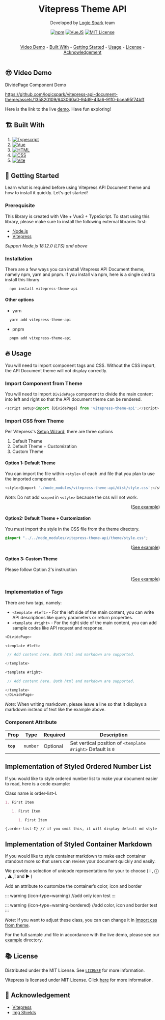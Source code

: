<a id="readme-top"></a>

<div align="center">
  <h1>Vitepress Theme API</h1>

Developed by [Logic Spark](https://logicspark.com) team

[![npm](https://img.shields.io/npm/v/vitepress-theme-api)][package-url]
[![VueJS](https://img.shields.io/badge/VueJS-3.0.x-%2341B883)][vue-url]
[![MIT License](https://img.shields.io/badge/License-MIT-green.svg)](https://github.com/logicspark/awesome-social-button/blob/main/LICENSE)

</div>
<br/>
<div align="center">
  <a href="#sunglasses_video-demo">Video Demo</a> - 
  <a href="#building_construction-built-with">Built With</a> - 
  <a href="#rocket-getting-started">Getting Started</a> - 
  <a href="#fire-usage">Usage</a> -
  <a href="#books-license">License</a> -
  <a href="#pray-acknowledgement">Acknowledgement</a>
</div>

<br/>

## :sunglasses: Video Demo

DividePage Component Demo

https://github.com/logicspark/vitepress-api-document-theme/assets/135820109/643060a0-94d9-43a6-91f0-bcea95f74bff

Here is the link to the live [demo](https://docs.logicspark.com). Have fun exploring!

## :building_construction: Built With

1. [![Typescript][typescript]][typescript-url]
2. [![Vue][vue]][vue-url]
3. [![HTML][html]][html-url]
4. [![CSS][css]][css-url]
5. [![Vite][vite]][vite-url]

## :rocket: Getting Started

Learn what is required before using Vitepress API Document theme and how to install it quickly. Let's get started!

### Prerequisite

This library is created with Vite + Vue3 + TypeScript. To start using this library, please make sure to install the following external libraries first:

- [Node.js](https://nodejs.org/en)
- [Vitepress](https://vitepress.dev/)

_Support Node.js 18.12.0 (LTS) and above_

### Installation

There are a few ways you can install Vitepress API Document theme, namely npm, yarn and pnpm. If you install via npm, here is a single cmd to install this library

```sh
  npm install vitepress-theme-api
```

#### Other options

- yarn

```sh
  yarn add vitepress-theme-api
```

- pnpm

```sh
  pnpm add vitepress-theme-api
```

## :fire: Usage

You will need to import component tags and CSS. Without the CSS import, the API Document theme will not display correctly.

### Import Component from Theme

You will need to import `DividePage` component to divide the main content into left and right so that the API document theme can be rendered.

```js
<script setup>import {DividePage} from 'vitepress-theme-api';</script>
```

### Import CSS from Theme

Per Vitepress's [Setup Wizard](https://vitepress.dev/guide/getting-started#setup-wizard), there are three options

1. Default Theme
2. Default Theme + Customization
3. Custom Theme

#### Option 1: Default Theme

You can import the file within `<style>` of each .md file that you plan to use the imported component.

```js
<style>@import './node_modules/vitepress-theme-api/dist/style.css';</style>
```

_Note_: Do not add `scoped` in `<style>` because the css will not work.

<div align="right">

([See example](https://github.com/logicspark/vitepress-theme-api/blob/main/example/default-theme/index.md?plain=1))

</div>

#### Option2: Default Theme + Customization

You must import the style in the CSS file from the theme directory.

```css
@import "../../node_modules/vitepress-theme-api/theme/style.css";
```

<div align="right">

([See example](https://github.com/logicspark/vitpress-theme-api/blob/main/example/default-theme-and-custom/.vitepress/theme/style.css))

</div>

#### Option 3: Custom Theme

Please follow Option 2's instruction

<div align="right">

([See example](https://github.com/logicspark/vitpress-theme-api/blob/main/example/custom-theme/.vitepress/theme/style.css))

</div>

### Implementation of Tags

There are two tags, namely:

- `<template #left>` - For the left side of the main content, you can write API descriptions like query parameters or return properties.
- `<template #right>` - For the right side of the main content, you can add sample codes like API request and response.

```js
<DividePage>

<template #left>

 // Add content here. Both html and markdown are supported.

</template>

<template #right>

 // Add content here. Both html and markdown are supported.

</template>
</DividePage>
```

_Note_: When writing markdown, please leave a line so that it displays a markdown instead of text like the example above.

### Component Attribute

| Prop      | Type     | Required | Description                                                 |
| --------- | -------- | -------- | ----------------------------------------------------------- |
| **`top`** | `number` | Optional | Set vertical position of `<template #right>` Default is `0` |

## Implementation of Styled Ordered Number List

If you would like to style ordered number list to make your document easier to read, here is a code example:

Class name is order-list-I.

```md
1. First Item

   1. First Item

      1. First Item

{.order-list-I} // if you omit this, it will display default md style
```

## Implementation of Styled Container Markdown

If you would like to style container markdown to make each container standout more so that users can review your document quickly and easily.

We provide a selection of unicode representations for your to choose ( i , ⓘ , ⚠ ,❕ and ▶ )

Add an attribute to customize the container’s color, icon and border

::: warning {icon-type=warning} //add only icon
test
:::

::: warning {icon-type=warning-bordered} //add color, icon and border
test
:::

_Note_: If you want to adjust these class, you can can change it in <a href="#import-css-from-theme">Import css from theme</a>.

For the full sample .md file in accordance with the live demo, please see our [example](https://github.com/logicspark/vitepress-theme-api/tree/5ee7b34023cb3db41c17f01ce5fb644b7b7c82d5/example/default-theme-and-custom) directory.

## :books: License

Distributed under the MIT License. See [`LICENSE`](https://github.com/logicspark/vitpress-theme-api/blob/main/LICENSE) for more information.

Vitepress is licensed under MIT License. Click [here](https://github.com/vuejs/vitepress/blob/main/LICENSE) for more information.

## :pray: Acknowledgement

- [Vitepress](https://vitepress.dev/)
- [Img Shields](https://shields.io)

[Vitepress-url]: https://vitepress.dev/
[TypeScript]: https://img.shields.io/badge/typescript-007ACC?style=for-the-badge&logo=typescript&logoColor=white
[typescript-url]: https://www.typescriptlang.org/
[Html]: https://img.shields.io/badge/html5-%23E34F26.svg?style=for-the-badge&logo=html5&logoColor=white
[html-url]: https://www.w3schools.com/html/
[Css]: https://img.shields.io/badge/css3-%231572B6.svg?style=for-the-badge&logo=css3&logoColor=white
[css-url]: https://www.w3schools.com/css/
[Vue]: https://img.shields.io/badge/vue.js-42B883?style=for-the-badge&logo=vuedotjs&logoColor=white
[Vue-url]: https://vuejs.org/
[Vite]: https://img.shields.io/badge/vite-%23646CFF.svg?style=for-the-badge&logo=vite&logoColor=white
[vite-url]: https://vitejs.dev/
[package-url]: https://www.npmjs.com/package/vitepress-theme-api

